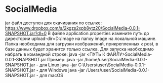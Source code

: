 # SocialMedia
jar файл доступен для скачивания по ссылке: https://www.dropbox.com/s/2kgzs2xpb8ytz20/SocialMedia-0.0.1-SNAPSHOT.jar?dl=0
В файле application.properties измените путь до директории upload-dir=D:/image на папку image на локальной машине.
Папка необходима для загрузки изображений, прикрепленных к post, в базе данных будет хранится только ссылка.
Для запуска наобходимо набрать в командной строке:
java -jar <ПУТЬ К ФАЙЛУ>SocialMedia-0.0.1-SNAPSHOT.jar
Пример:
java -jar /home/user/SocialMedia-0.0.1-SNAPSHOT.jar - для Linux
java -jar C:\Users\user\SocialMedia-0.0.1-SNAPSHOT.jar - для Windows
java -jar /Users/user/SocialMedia-0.0.1-SNAPSHOT.jar - для macOS
